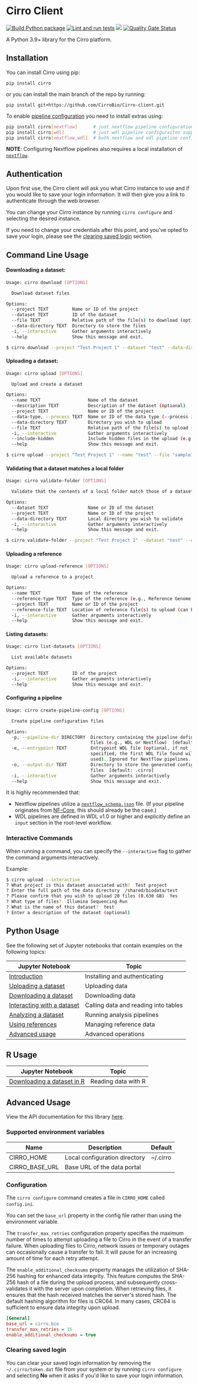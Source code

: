 # Cirro Client

[![Build Python package](https://github.com/FredHutch/Cirro-client/actions/workflows/package.yml/badge.svg)](https://github.com/FredHutch/Cirro-client/actions/workflows/package.yml)
[![Lint and run tests](https://github.com/FredHutch/Cirro-client/actions/workflows/lint.yml/badge.svg)](https://github.com/FredHutch/Cirro-client/actions/workflows/lint.yml)
![](https://img.shields.io/pypi/v/cirro.svg)
[![Quality Gate Status](https://sonarcloud.io/api/project_badges/measure?project=CirroBio_Cirro-client&metric=alert_status)](https://sonarcloud.io/summary/new_code?id=CirroBio_Cirro-client)

A Python 3.9+ library for the Cirro platform.

## Installation

You can install Cirro using pip:

`pip install cirro`

or you can install the main branch of the repo by running:

`pip install git+https://github.com/CirroBio/Cirro-client.git`

To enable [pipeline configuration](#configuring-a-pipeline) you need to install extras using:

```bash
pip install cirro[nextflow]      # just nextflow pipeline configuration support
pip install cirro[wdl]           # just wdl pipeline configuraiton support
pip install cirro[nextflow,wdl]  # both nextflow and wdl pipeline configuration support
```

**NOTE**: Configuring Nextflow pipelines also requires a local installation of [`nextflow`](https://www.nextflow.io/).

## Authentication

Upon first use, the Cirro client will ask you what Cirro instance to use and if you would like to save your login information.
It will then give you a link to authenticate through the web browser.

You can change your Cirro instance by running `cirro configure` and selecting the desired instance.

If you need to change your credentials after this point, and you've opted to save your login, please see the [clearing saved login](#clearing-saved-login) section.

## Command Line Usage

#### Downloading a dataset:

```bash
Usage: cirro download [OPTIONS]

  Download dataset files

Options:
  --project TEXT         Name or ID of the project
  --dataset TEXT         ID of the dataset
  --file TEXT            Relative path of the file(s) to download (optional, can be used multiple times)
  --data-directory TEXT  Directory to store the files
  -i, --interactive      Gather arguments interactively
  --help                 Show this message and exit.
```

```bash
$ cirro download --project "Test Project 1" --dataset "test" --data-directory "~/download"
```

#### Uploading a dataset:

```bash
Usage: cirro upload [OPTIONS]

  Upload and create a dataset

Options:
  --name TEXT                  Name of the dataset
  --description TEXT           Description of the dataset (optional)
  --project TEXT               Name or ID of the project
  --data-type, --process TEXT  Name or ID of the data type (--process is deprecated)
  --data-directory TEXT        Directory you wish to upload
  --file TEXT                  Relative path of the file(s) to upload (optional, can be used multiple times)
  -i, --interactive            Gather arguments interactively
  --include-hidden             Include hidden files in the upload (e.g., files starting with .)
  --help                       Show this message and exit.
```

```bash
$ cirro upload --project "Test Project 1" --name "test" --file "sample1.fastq.gz" --file "sample2.fastq.gz" --data-directory "~/data" --data-type "Paired DNAseq (FASTQ)" 
```

#### Validating that a dataset matches a local folder

```bash
Usage: cirro validate-folder [OPTIONS]

  Validate that the contents of a local folder match those of a dataset in Cirro

Options:
  --dataset TEXT               Name or ID of the dataset
  --project TEXT               Name or ID of the project
  --data-directory TEXT        Local directory you wish to validate
  -i, --interactive            Gather arguments interactively
  --help                       Show this message and exit.

```

```bash
$ cirro validate-folder --project "Test Project 1" --dataset "test" --data-directory "~/data"
```

#### Uploading a reference

```bash
Usage: cirro upload-reference [OPTIONS]

  Upload a reference to a project

Options:
  --name TEXT            Name of the reference
  --reference-type TEXT  Type of the reference (e.g., Reference Genome (FASTA))
  --project TEXT         Name or ID of the project
  --reference-file TEXT  Location of reference file(s) to upload (can be used multiple times)
  -i, --interactive      Gather arguments interactively
  --help                 Show this message and exit.
```

#### Listing datasets:
```bash
Usage: cirro list-datasets [OPTIONS]

  List available datasets

Options:
  --project TEXT         ID of the project
  -i, --interactive      Gather arguments interactively
  --help                 Show this message and exit.
```

#### Configuring a pipeline
```bash
Usage: cirro create-pipeline-config [OPTIONS]

  Create pipeline configuration files

Options:
  -p, --pipeline-dir DIRECTORY  Directory containing the pipeline definition
                                files (e.g., WDL or Nextflow)  [default: .]
  -e, --entrypoint TEXT         Entrypoint WDL file (optional, if not
                                specified, the first WDL file found will be
                                used). Ignored for Nextflow pipelines.
  -o, --output-dir TEXT         Directory to store the generated configuration
                                files  [default: .cirro]
  -i, --interactive             Gather arguments interactively
  --help                        Show this message and exit.
```

It is highly recommended that:
- Nextflow pipelines utilize a [`nextflow_schema.json`](https://nextflow-io.github.io/nf-schema/latest/nextflow_schema/nextflow_schema_specification/) file. (If your pipeline originates from [NF-Core](https://nf-co.re/), this should already be the case.)
- WDL pipelines are defined in WDL v1.0 or higher and explicitly define an `input` section in the root-level workflow.

### Interactive Commands

When running a command, you can specify the `--interactive` flag to gather the command arguments interactively.

Example:

```bash
$ cirro upload --interactive
? What project is this dataset associated with?  Test project
? Enter the full path of the data directory  /shared/biodata/test
? Please confirm that you wish to upload 20 files (0.630 GB)  Yes
? What type of files?  Illumina Sequencing Run
? What is the name of this dataset?  test
? Enter a description of the dataset (optional)
```

## Python Usage

See the following set of Jupyter notebooks that contain examples on the following topics:

| Jupyter Notebook                                                   | Topic                                |
| ------------------------------------------------------------------ | ------------------------------------ |
| [Introduction](samples/Getting_started.ipynb)                      | Installing and authenticating        |
| [Uploading a dataset](samples/Uploading_a_dataset.ipynb)           | Uploading data                       |
| [Downloading a dataset](samples/Downloading_a_dataset.ipynb)       | Downloading data                     |
| [Interacting with a dataset](samples/Interacting_with_files.ipynb) | Calling data and reading into tables |
| [Analyzing a dataset](samples/Analyzing_a_dataset.ipynb)           | Running analysis pipelines           |
| [Using references](samples/Using_references.ipynb)                 | Managing reference data              |
| [Advanced usage](samples/Advanced_usage.ipynb)                     | Advanced operations                  |

## R Usage

| Jupyter Notebook                                    | Topic               |
| --------------------------------------------------- | ------------------- |
| [Downloading a dataset in R](samples/Using-R.ipynb) | Reading data with R |

## Advanced Usage

View the API documentation for this library [here](https://cirrobio.github.io/Cirro-client/).

### Supported environment variables

| Name           | Description                   | Default  |
| -------------- | ----------------------------- | -------- |
| CIRRO_HOME     | Local configuration directory | ~/.cirro |
| CIRRO_BASE_URL | Base URL of the data portal   |          |

### Configuration

The `cirro configure` command creates a file in `CIRRO_HOME` called `config.ini`.

You can set the `base_url` property in the config file rather than using the environment variable. 

The `transfer_max_retries` configuration property specifies the maximum number of times to attempt uploading a file to Cirro in the event of a transfer failure. 
When uploading files to Cirro, network issues or temporary outages can occasionally cause a transfer to fail.
It will pause for an increasing amount of time for each retry attempt.

The `enable_additional_checksums` property manages the utilization of SHA-256 hashing for enhanced data integrity. 
This feature computes the SHA-256 hash of a file during the upload process, and subsequently cross-validates it with the server upon completion.
When retrieving files, it ensures that the hash received matches the server's stored hash.
The default hashing algorithm for files is CRC64. In many cases, CRC64 is sufficient to ensure data integrity upon upload.

```ini
[General]
base_url = cirro.bio
transfer_max_retries = 15
enable_additional_checksums = true
```

### Clearing saved login

You can clear your saved login information by removing the `~/.cirro/token.dat` file from your system or
by running `cirro configure` and selecting **No** when it asks if you'd like to save your login information.

